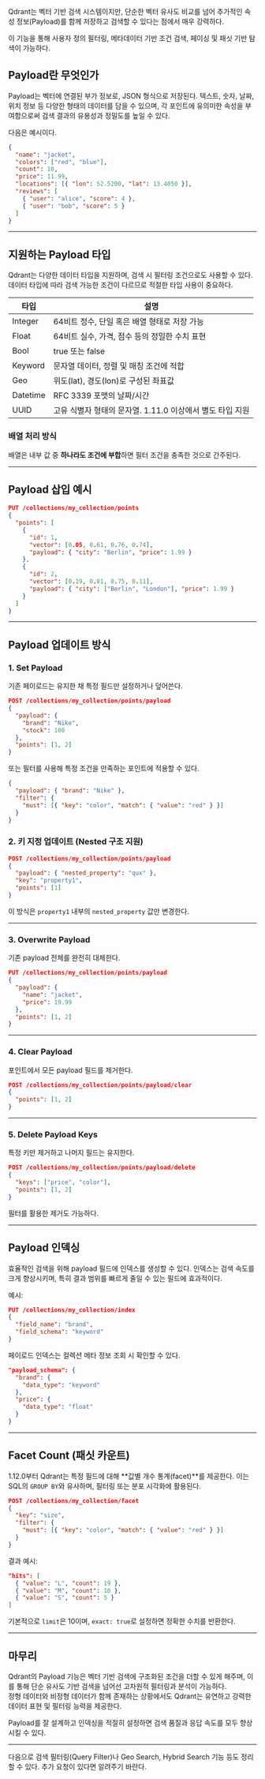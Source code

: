 Qdrant는 벡터 기반 검색 시스템이지만, 단순한 벡터 유사도 비교를 넘어 추가적인 속성 정보(Payload)를 함께 저장하고 검색할 수 있다는 점에서 매우 강력하다. 

이 기능을 통해 사용자 정의 필터링, 메타데이터 기반 조건 검색, 페이싱 및 패싯 기반 탐색이 가능하다.


## Payload란 무엇인가

Payload는 벡터에 연결된 부가 정보로, JSON 형식으로 저장된다. 텍스트, 숫자, 날짜, 위치 정보 등 다양한 형태의 데이터를 담을 수 있으며, 각 포인트에 유의미한 속성을 부여함으로써 검색 결과의 유용성과 정밀도를 높일 수 있다.

다음은 예시이다.

```json
{
  "name": "jacket",
  "colors": ["red", "blue"],
  "count": 10,
  "price": 11.99,
  "locations": [{ "lon": 52.5200, "lat": 13.4050 }],
  "reviews": [
    { "user": "alice", "score": 4 },
    { "user": "bob", "score": 5 }
  ]
}
```

---

## 지원하는 Payload 타입

Qdrant는 다양한 데이터 타입을 지원하며, 검색 시 필터링 조건으로도 사용할 수 있다. 데이터 타입에 따라 검색 가능한 조건이 다르므로 적절한 타입 사용이 중요하다.

|타입|설명|
|---|---|
|Integer|64비트 정수, 단일 혹은 배열 형태로 저장 가능|
|Float|64비트 실수, 가격, 점수 등의 정밀한 수치 표현|
|Bool|true 또는 false|
|Keyword|문자열 데이터, 정렬 및 매칭 조건에 적합|
|Geo|위도(lat), 경도(lon)로 구성된 좌표값|
|Datetime|RFC 3339 포맷의 날짜/시간|
|UUID|고유 식별자 형태의 문자열. 1.11.0 이상에서 별도 타입 지원|

### 배열 처리 방식

배열은 내부 값 중 **하나라도 조건에 부합**하면 필터 조건을 충족한 것으로 간주된다.

---

## Payload 삽입 예시

```json
PUT /collections/my_collection/points
{
  "points": [
    {
      "id": 1,
      "vector": [0.05, 0.61, 0.76, 0.74],
      "payload": { "city": "Berlin", "price": 1.99 }
    },
    {
      "id": 2,
      "vector": [0.19, 0.81, 0.75, 0.11],
      "payload": { "city": ["Berlin", "London"], "price": 1.99 }
    }
  ]
}
```

---

## Payload 업데이트 방식

### 1. Set Payload

기존 페이로드는 유지한 채 특정 필드만 설정하거나 덮어쓴다.

```json
POST /collections/my_collection/points/payload
{
  "payload": {
    "brand": "Nike",
    "stock": 100
  },
  "points": [1, 2]
}
```

또는 필터를 사용해 특정 조건을 만족하는 포인트에 적용할 수 있다.

```json
{
  "payload": { "brand": "Nike" },
  "filter": {
    "must": [{ "key": "color", "match": { "value": "red" } }]
  }
}
```

### 2. 키 지정 업데이트 (Nested 구조 지원)

```json
POST /collections/my_collection/points/payload
{
  "payload": { "nested_property": "qux" },
  "key": "property1",
  "points": [1]
}
```

이 방식은 `property1` 내부의 `nested_property` 값만 변경한다.

---

### 3. Overwrite Payload

기존 payload 전체를 완전히 대체한다.

```json
PUT /collections/my_collection/points/payload
{
  "payload": {
    "name": "jacket",
    "price": 19.99
  },
  "points": [1, 2]
}
```

---

### 4. Clear Payload

포인트에서 모든 payload 필드를 제거한다.

```json
POST /collections/my_collection/points/payload/clear
{
  "points": [1, 2]
}
```

---

### 5. Delete Payload Keys

특정 키만 제거하고 나머지 필드는 유지한다.

```json
POST /collections/my_collection/points/payload/delete
{
  "keys": ["price", "color"],
  "points": [1, 2]
}
```

필터를 활용한 제거도 가능하다.

---

## Payload 인덱싱

효율적인 검색을 위해 payload 필드에 인덱스를 생성할 수 있다. 인덱스는 검색 속도를 크게 향상시키며, 특히 결과 범위를 빠르게 줄일 수 있는 필드에 효과적이다.

예시:

```json
PUT /collections/my_collection/index
{
  "field_name": "brand",
  "field_schema": "keyword"
}
```

페이로드 인덱스는 컬렉션 메타 정보 조회 시 확인할 수 있다.

```json
"payload_schema": {
  "brand": {
    "data_type": "keyword"
  },
  "price": {
    "data_type": "float"
  }
}
```

---

## Facet Count (패싯 카운트)

1.12.0부터 Qdrant는 특정 필드에 대해 **값별 개수 통계(facet)**를 제공한다. 이는 SQL의 `GROUP BY`와 유사하며, 필터링 또는 분포 시각화에 활용된다.

```json
POST /collections/my_collection/facet
{
  "key": "size",
  "filter": {
    "must": [{ "key": "color", "match": { "value": "red" } }]
  }
}
```

결과 예시:

```json
"hits": [
  { "value": "L", "count": 19 },
  { "value": "M", "count": 10 },
  { "value": "S", "count": 5 }
]
```

기본적으로 `limit`은 10이며, `exact: true`로 설정하면 정확한 수치를 반환한다.

---

## 마무리

Qdrant의 Payload 기능은 벡터 기반 검색에 구조화된 조건을 더할 수 있게 해주며, 이를 통해 단순 유사도 기반 검색을 넘어선 고차원적 필터링과 분석이 가능하다.  
정형 데이터와 비정형 데이터가 함께 존재하는 상황에서도 Qdrant는 유연하고 강력한 데이터 표현 및 필터링 능력을 제공한다.

Payload를 잘 설계하고 인덱싱을 적절히 설정하면 검색 품질과 응답 속도를 모두 향상시킬 수 있다.

---

다음으로 검색 필터링(Query Filter)나 Geo Search, Hybrid Search 기능 등도 정리할 수 있다. 추가 요청이 있다면 알려주기 바란다.